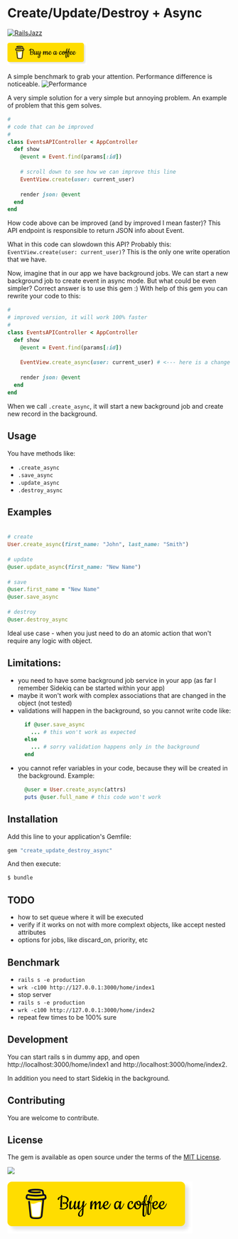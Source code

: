 # Create/Update/Destroy + Async

[![RailsJazz](https://github.com/igorkasyanchuk/rails_time_travel/blob/main/docs/my_other.svg?raw=true)](https://www.railsjazz.com)

[!["Buy Me A Coffee"](https://github.com/igorkasyanchuk/get-smart/blob/main/docs/snapshot-bmc-button-small.png?raw=true)](https://buymeacoffee.com/igorkasyanchuk)

A simple benchmark to grab your attention. Performance difference is noticeable.
![Performance](docs/benchmark_example.png)

A very simple solution for a very simple but annoying problem.
An example of problem that this gem solves.

```ruby
#
# code that can be improved
#
class EventsAPIController < AppController
  def show
    @event = Event.find(params[:id])

    # scroll down to see how we can improve this line
    EventView.create(user: current_user)

    render json: @event
  end
end
```

How code above can be improved (and by improved I mean faster)?
This API endpoint is responsible to return JSON info about Event.

What in this code can slowdown this API?
Probably this: `EventView.create(user: current_user)`? This is the only one write operation that we have.

Now, imagine that in our app we have background jobs. We can start a new background job to create event in async mode.
But what could be even simpler? Correct answer is to use this gem :)
With help of this gem you can rewrite your code to this:

```ruby
#
# improved version, it will work 100% faster
#
class EventsAPIController < AppController
  def show
    @event = Event.find(params[:id])

    EventView.create_async(user: current_user) # <--- here is a change

    render json: @event
  end
end
```

When we call `.create_async`, it will start a new background job and create new record in the background.

## Usage

You have methods like:

- `.create_async`
- `.save_async`
- `.update_async`
- `.destroy_async`

## Examples

```ruby

# create
User.create_async(first_name: "John", last_name: "Smith")

# update
@user.update_async(first_name: "New Name")

# save
@user.first_name = "New Name"
@user.save_async

# destroy
@user.destroy_async
```

Ideal use case - when you just need to do an atomic action that won't require any logic with object.

## Limitations:

- you need to have some background job service in your app (as far I remember Sidekiq can be started within your app)
- maybe it won't work with complex associations that are changed in the object (not tested)
- validations will happen in the background, so you cannot write code like:
  ```ruby
    if @user.save_async
      ... # this won't work as expected
    else
      ... # sorry validation happens only in the background
    end
  ```
- you cannot refer variables in your code, because they will be created in the background. Example:
  ```ruby
    @user = User.create_async(attrs)
    puts @user.full_name # this code won't work
  ```

## Installation

Add this line to your application's Gemfile:

```ruby
gem "create_update_destroy_async"
```

And then execute:
```bash
$ bundle
```

## TODO

- how to set queue where it will be executed
- verify if it works on not with more complext objects, like accept nested attributes
- options for jobs, like discard_on, priority, etc

## Benchmark

- `rails s -e production`
- `wrk -c100 http://127.0.0.1:3000/home/index1`
- stop server
- `rails s -e production`
- `wrk -c100 http://127.0.0.1:3000/home/index2`
- repeat few times to be 100% sure

## Development

You can start rails s in dummy app, and open http://localhost:3000/home/index1 and http://localhost:3000/home/index2.

In addition you need to start Sidekiq in the background.

## Contributing

You are welcome to contribute.

## License

The gem is available as open source under the terms of the [MIT License](https://opensource.org/licenses/MIT).

[<img src="https://github.com/igorkasyanchuk/rails_time_travel/blob/main/docs/more_gems.png?raw=true"
/>](https://www.railsjazz.com/?utm_source=github&utm_medium=bottom&utm_campaign=create_update_destroy_async)

[!["Buy Me A Coffee"](https://github.com/igorkasyanchuk/get-smart/blob/main/docs/snapshot-bmc-button.png?raw=true)](https://buymeacoffee.com/igorkasyanchuk)
